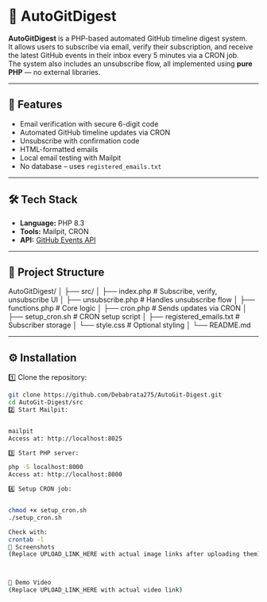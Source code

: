 # 🚀 AutoGitDigest

**AutoGitDigest** is a PHP-based automated GitHub timeline digest system.  
It allows users to subscribe via email, verify their subscription, and receive the latest GitHub events in their inbox every 5 minutes via a CRON job.  
The system also includes an unsubscribe flow, all implemented using **pure PHP** — no external libraries.

---

## 📌 Features

- Email verification with secure 6-digit code  
- Automated GitHub timeline updates via CRON  
- Unsubscribe with confirmation code  
- HTML-formatted emails  
- Local email testing with Mailpit  
- No database – uses `registered_emails.txt`

---

## 🛠️ Tech Stack

- **Language:** PHP 8.3  
- **Tools:** Mailpit, CRON  
- **API:** [GitHub Events API](https://api.github.com/events)

---

## 📂 Project Structure

AutoGitDigest/
│
├── src/
│ ├── index.php # Subscribe, verify, unsubscribe UI
│ ├── unsubscribe.php # Handles unsubscribe flow
│ ├── functions.php # Core logic
│ ├── cron.php # Sends updates via CRON
│ ├── setup_cron.sh # CRON setup script
│ ├── registered_emails.txt # Subscriber storage
│ └── style.css # Optional styling
│
└── README.md



---

## ⚙️ Installation

1️⃣ Clone the repository:
```bash
git clone https://github.com/Debabrata275/AutoGit-Digest.git
cd AutoGit-Digest/src
2️⃣ Start Mailpit:


mailpit
Access at: http://localhost:8025

3️⃣ Start PHP server:

php -S localhost:8000
Access at: http://localhost:8000

4️⃣ Setup CRON job:


chmod +x setup_cron.sh
./setup_cron.sh

Check with:
crontab -l
📸 Screenshots
(Replace UPLOAD_LINK_HERE with actual image links after uploading them)



🎥 Demo Video
(Replace UPLOAD_LINK_HERE with actual video link)
